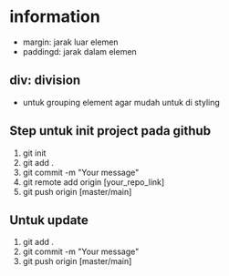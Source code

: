 # information

- margin: jarak luar elemen
- paddingd: jarak dalam elemen


## div: division

- untuk grouping element agar mudah untuk di styling

## Step untuk init project pada github

1. git init
2. git add .
3. git commit -m "Your message"
4. git remote add origin  [your_repo_link]
5. git push origin [master/main]


## Untuk update
1. git add .
2. git commit -m "Your message"
3. git push origin [master/main]